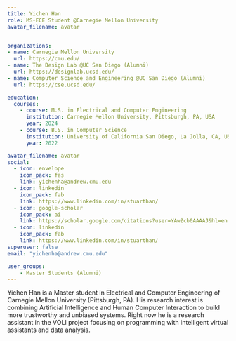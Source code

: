 ```yaml
---
title: Yichen Han
role: MS-ECE Student @Carnegie Mellon University
avatar_filename: avatar


organizations:
- name: Carnegie Mellon University
  url: https://cmu.edu/
- name: The Design Lab @UC San Diego (Alumni)
  url: https://designlab.ucsd.edu/
- name: Computer Science and Engineering @UC San Diego (Alumni)
  url: https://cse.ucsd.edu/

education:
  courses:
    - course: M.S. in Electrical and Computer Engineering
      institution: Carnegie Mellon University, Pittsburgh, PA, USA
      year: 2024
    - course: B.S. in Computer Science
      institution: University of California San Diego, La Jolla, CA, USA
      year: 2022

avatar_filename: avatar
social:
  - icon: envelope
    icon_pack: fas
    link: yichenha@andrew.cmu.edu
  - icon: linkedin
    icon_pack: fab
    link: https://www.linkedin.com/in/stuarthan/
  - icon: google-scholar
    icon_pack: ai
    link: https://scholar.google.com/citations?user=YAwZcb0AAAAJ&hl=en
  - icon: linkedin
    icon_pack: fab
    link: https://www.linkedin.com/in/stuarthan/
superuser: false
email: "yichenha@andrew.cmu.edu"

user_groups:
    - Master Students (Alumni)
---
```


Yichen Han is a Master student in Electrical and Computer Engineering of Carnegie Mellon University (Pittsburgh, PA). His research interest is combining Artificial Intelligence and Human Computer Interaction to build more trustworthy and unbiased systems. Right now he is a research assistant in the VOLI project focusing on programming with intelligent virtual assistants and data analysis.
